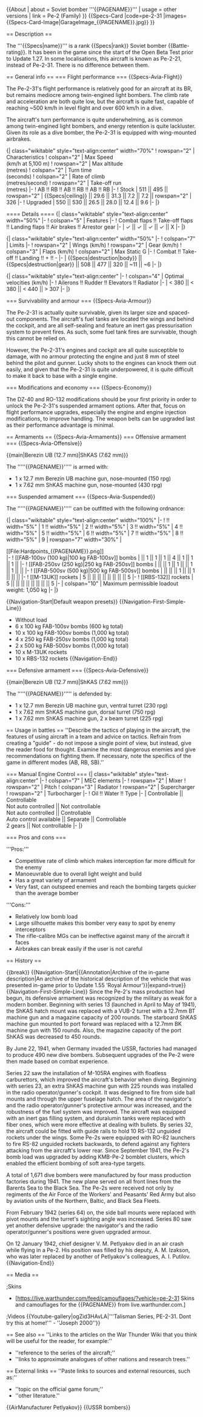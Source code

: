 {{About
| about = Soviet bomber '''{{PAGENAME}}'''
| usage = other versions
| link = Pe-2 (Family)
}}
{{Specs-Card
|code=pe-2-31
|images={{Specs-Card-Image|GarageImage_{{PAGENAME}}.jpg}}
}}

== Description ==
<!-- ''In the description, the first part should be about the history of and the creation and combat usage of the aircraft, as well as its key features. In the second part, tell the reader about the aircraft in the game. Insert a screenshot of the vehicle, so that if the novice player does not remember the vehicle by name, he will immediately understand what kind of vehicle the article is talking about.'' -->
The '''{{Specs|name}}''' is a rank {{Specs|rank}} Soviet bomber {{Battle-rating}}. It has been in the game since the start of the Open Beta Test prior to Update 1.27. In some localisations, this aircraft is known as Pe-2-21, instead of Pe-2-31. There is no difference between them.

== General info ==
=== Flight performance ===
{{Specs-Avia-Flight}}
<!-- ''Describe how the aircraft behaves in the air. Speed, manoeuvrability, acceleration and allowable loads - these are the most important characteristics of the vehicle.'' -->
The Pe-2-31's flight performance is relatively good for an aircraft at its BR, but remains mediocre among twin-engined light bombers. The climb rate and acceleration are both quite low, but the aircraft is quite fast, capable of reaching ~500 km/h in level flight and over 600 km/h in a dive.

The aircraft's turn performance is quite underwhelming, as is common among twin-engined light bombers, and energy retention is quite lackluster. Given its role as a dive bomber, the Pe-2-31 is equipped with wing-mounted airbrakes.

{| class="wikitable" style="text-align:center" width="70%"
! rowspan="2" | Characteristics
! colspan="2" | Max Speed<br>(km/h at 5,100 m)
! rowspan="2" | Max altitude<br>(metres)
! colspan="2" | Turn time<br>(seconds)
! colspan="2" | Rate of climb<br>(metres/second)
! rowspan="2" | Take-off run<br>(metres)
|-
! AB !! RB !! AB !! RB !! AB !! RB
|-
! Stock
| 511 || 495 || rowspan="2" | {{Specs|ceiling}} || 29.6 || 31.3 || 7.2 || 7.2 || rowspan="2" | 326
|-
! Upgraded
| 550 || 530 || 26.5 || 28.0 || 12.4 || 9.6
|-
|}

==== Details ====
{| class="wikitable" style="text-align:center" width="50%"
|-
! colspan="5" | Features
|-
! Combat flaps !! Take-off flaps !! Landing flaps !! Air brakes !! Arrestor gear
|-
| ✓ || ✓ || ✓ || ✓ || X     <!-- ✓ -->
|-
|}

{| class="wikitable" style="text-align:center" width="50%"
|-
! colspan="7" | Limits
|-
! rowspan="2" | Wings (km/h)
! rowspan="2" | Gear (km/h)
! colspan="3" | Flaps (km/h)
! colspan="2" | Max Static G
|-
! Combat !! Take-off !! Landing !! + !! -
|-
| {{Specs|destruction|body}} || {{Specs|destruction|gear}} || 508 || 477 || 320 || ~11 || ~6
|-
|}

{| class="wikitable" style="text-align:center"
|-
! colspan="4" | Optimal velocities (km/h)
|-
! Ailerons !! Rudder !! Elevators !! Radiator
|-
| < 380 || < 380 || < 440 || > 307
|-
|}

=== Survivability and armour ===
{{Specs-Avia-Armour}}
<!-- ''Examine the survivability of the aircraft. Note how vulnerable the structure is and how secure the pilot is, whether the fuel tanks are armoured, etc. Describe the armour, if there is any, and also mention the vulnerability of other critical aircraft systems.'' -->
The Pe-2-31 is actually quite survivable, given its larger size and spaced-out components. The aircraft's fuel tanks are located the wings and behind the cockpit, and are all self-sealing and feature an inert gas pressurisation system to prevent fires. As such, some fuel tank fires are survivable, though this cannot be relied on.

However, the Pe-2-31's engines and cockpit are all quite susceptible to damage, with no armour protecting the engine and just 8 mm of steel behind the pilot and gunner. Lucky shots to the engines can knock them out easily, and given that the Pe-2-31 is quite underpowered, it is quite difficult to make it back to base with a single engine.

=== Modifications and economy ===
{{Specs-Economy}}

The DZ-40 and RO-132 modifications should be your first priority in order to unlock the Pe-2-31's suspended armament options. After that, focus on flight performance upgrades, especially the engine and engine injection modifications, to improve handling. The weapon belts can be upgraded last as their performance advantage is minimal.

== Armaments ==
{{Specs-Avia-Armaments}}
=== Offensive armament ===
{{Specs-Avia-Offensive}}
<!-- ''Describe the offensive armament of the aircraft, if any. Describe how effective the cannons and machine guns are in a battle, and also what belts or drums are better to use. If there is no offensive weaponry, delete this subsection.'' -->
{{main|Berezin UB (12.7 mm)|ShKAS (7.62 mm)}}

The '''''{{PAGENAME}}''''' is armed with:

* 1 x 12.7 mm Berezin UB machine gun, nose-mounted (150 rpg)
* 1 x 7.62 mm ShKAS machine gun, nose-mounted (430 rpg)

=== Suspended armament ===
{{Specs-Avia-Suspended}}
<!-- ''Describe the aircraft's suspended armament: additional cannons under the wings, bombs, rockets and torpedoes. This section is especially important for bombers and attackers. If there is no suspended weaponry remove this subsection.'' -->

The '''''{{PAGENAME}}''''' can be outfitted with the following ordnance:

{| class="wikitable" style="text-align:center" width="100%"
|-
! !! width="5%" | 1 !! width="5%" | 2 !! width="5%" | 3 !! width="5%" | 4 !! width="5%" | 5 !! width="5%" | 6 !! width="5%" | 7 !! width="5%" | 8 !! width="5%" | 9
| rowspan="7" width="30%" | <div class="ttx-image">[[File:Hardpoints_{{PAGENAME}}.png]]</div>
|-
! [[FAB-100sv (100 kg)|100 kg FAB-100sv]] bombs
| || 1 || 1 || 1 || 4 || 1 || 1 || 1 ||
|-
! [[FAB-250sv (250 kg)|250 kg FAB-250sv]] bombs
| || || 1 || 1 || || 1 || 1 || ||
|-
! [[FAB-500sv (500 kg)|500 kg FAB-500sv]] bombs
| || || || 1 || || 1 || || ||
|-
! [[M-13UK]] rockets
| 5 || || || || || || || || 5
|-
! [[RBS-132]] rockets
| 5 || || || || || || || || 5
|-
| colspan="10" | Maximum permissible loadout weight: 1,050 kg
|-
|}

{{Navigation-Start|Default weapon presets}}
{{Navigation-First-Simple-Line}}
* Without load
* 6 x 100 kg FAB-100sv bombs (600 kg total)
* 10 x 100 kg FAB-100sv bombs (1,000 kg total)
* 4 x 250 kg FAB-250sv bombs (1,000 kg total)
* 2 x 500 kg FAB-500sv bombs (1,000 kg total)
* 10 x M-13UK rockets
* 10 x RBS-132 rockets
{{Navigation-End}}

=== Defensive armament ===
{{Specs-Avia-Defensive}}
<!-- ''Defensive armament with turret machine guns or cannons, crewed by gunners. Examine the number of gunners and what belts or drums are better to use. If defensive weaponry is not available, remove this subsection.'' -->
{{main|Berezin UB (12.7 mm)|ShKAS (7.62 mm)}}

The '''''{{PAGENAME}}''''' is defended by:

* 1 x 12.7 mm Berezin UB machine gun, ventral turret (230 rpg)
* 1 x 7.62 mm ShKAS machine gun, dorsal turret (750 rpg)
* 1 x 7.62 mm ShKAS machine gun, 2 x beam turret (225 rpg)

== Usage in battles ==
''Describe the tactics of playing in the aircraft, the features of using aircraft in a team and advice on tactics. Refrain from creating a "guide" - do not impose a single point of view, but instead, give the reader food for thought. Examine the most dangerous enemies and give recommendations on fighting them. If necessary, note the specifics of the game in different modes (AB, RB, SB).''

=== Manual Engine Control ===
{| class="wikitable" style="text-align:center"
|-
! colspan="7" | MEC elements
|-
! rowspan="2" | Mixer
! rowspan="2" | Pitch
! colspan="3" | Radiator
! rowspan="2" | Supercharger
! rowspan="2" | Turbocharger
|-
! Oil !! Water !! Type
|-
| Controllable || Controllable<br>Not auto controlled || Not controllable<br>Not auto controlled || Controllable<br>Auto control available || Separate || Controllable<br>2 gears || Not controllable
|-
|}

=== Pros and cons ===
<!-- ''Summarise and briefly evaluate the vehicle in terms of its characteristics and combat effectiveness. Mark its pros and cons in the bulleted list. Try not to use more than 6 points for each of the characteristics. Avoid using categorical definitions such as "bad", "good" and the like - use substitutions with softer forms such as "inadequate" and "effective".'' -->

'''Pros:'''

* Competitive rate of climb which makes interception far more difficult for the enemy
* Manoeuvrable due to overall light weight and build
* Has a great variety of armament
* Very fast, can outspeed enemies and reach the bombing targets quicker than the average bomber

'''Cons:'''

* Relatively low bomb load
* Large silhouette makes this bomber very easy to spot by enemy interceptors
* The rifle-calibre MGs can be ineffective against many of the aircraft it faces
* Airbrakes can break easily if the user is not careful

== History ==
<!-- ''Describe the history of the creation and combat usage of the aircraft in more detail than in the introduction. If the historical reference turns out to be too long, take it to a separate article, taking a link to the article about the vehicle and adding a block "/History" (example: <nowiki>https://wiki.warthunder.com/(Vehicle-name)/History</nowiki>) and add a link to it here using the <code>main</code> template. Be sure to reference text and sources by using <code><nowiki><ref></ref></nowiki></code>, as well as adding them at the end of the article with <code><nowiki><references /></nowiki></code>. This section may also include the vehicle's dev blog entry (if applicable) and the in-game encyclopedia description (under <code><nowiki>=== In-game description ===</nowiki></code>, also if applicable).'' -->

{{break}}
{{Navigation-Start|{{Annotation|Archive of the in-game description|An archive of the historical description of the vehicle that was presented in-game prior to Update 1.55 'Royal Armour'}}|expand=true}}
{{Navigation-First-Simple-Line}}
Since the Pe-2's mass production had begun, its defensive armament was recognized by the military as weak for a modern bomber. Beginning with series 13 (launched in April to May of 1941), the ShKAS hatch mount was replaced with a VUB-2 turret with a 12.7mm BT machine gun and a magazine capacity of 200 rounds. The starboard ShKAS machine gun mounted to port forward was replaced with a 12.7mm BK machine gun with 150 rounds. Also, the magazine capacity of the port ShKAS was decreased to 450 rounds.

By June 22, 1941, when Germany invaded the USSR, factories had managed to produce 490 new dive bombers. Subsequent upgrades of the Pe-2 were then made based on combat experience.

Series 22 saw the installation of M-105RA engines with floatless carburettors, which improved the aircraft's behavior when diving. Beginning with series 23, an extra ShKAS machine gun with 225 rounds was installed in the radio operator/gunner's cockpit. It was designed to fire from side ball mounts and through the upper fuselage hatch. The area of the navigator's and the radio operator/gunner's protective armour was increased, and the robustness of the fuel system was improved. The aircraft was equipped with an inert gas filling system, and duralumin tanks were replaced with fiber ones, which were more effective at dealing with bullets. By series 32, the aircraft could be fitted with guide rails to hold 10 RS-132 unguided rockets under the wings. Some Pe-2s were equipped with RO-82 launchers to fire RS-82 unguided rockets backwards, to defend against any fighters attacking from the aircraft's lower rear. Since September 1941, the Pe-2's bomb load was upgraded by adding KMB-Pe-2 bomblet clusters, which enabled the efficient bombing of soft area-type targets.

A total of 1,671 dive bombers were manufactured by four mass production factories during 1941. The new plane served on all front lines from the Barents Sea to the Black Sea. The Pe-2s were received not only by regiments of the Air Force of the Workers' and Peasants' Red Army but also by aviation units of the Northern, Baltic, and Black Sea Fleets.

From February 1942 (series 64) on, the side ball mounts were replaced with pivot mounts and the turret's sighting angle was increased. Series 80 saw yet another defensive upgrade: the navigator's and the radio operator/gunner's positions were given upgraded armour.

On 12 January 1942, chief designer V. M. Petlyakov died in an air crash while flying in a Pe-2. His position was filled by his deputy, A. M. Izakson, who was later replaced by another of Petlyakov's colleagues, A. I. Putilov.
{{Navigation-End}}

== Media ==
<!-- ''Excellent additions to the article would be video guides, screenshots from the game, and photos.'' -->

;Skins

* [https://live.warthunder.com/feed/camouflages/?vehicle=pe-2-31 Skins and camouflages for the {{PAGENAME}} from live.warthunder.com.]

;Videos
{{Youtube-gallery|ogZid3HAvLA|'''Talisman Series, PE-2-31. Dont try this at home!''' - ''Joseph 2000''}}

== See also ==
''Links to the articles on the War Thunder Wiki that you think will be useful for the reader, for example:''

* ''reference to the series of the aircraft;''
* ''links to approximate analogues of other nations and research trees.''

== External links ==
''Paste links to sources and external resources, such as:''

* ''topic on the official game forum;''
* ''other literature.''

{{AirManufacturer Petlyakov}}
{{USSR bombers}}